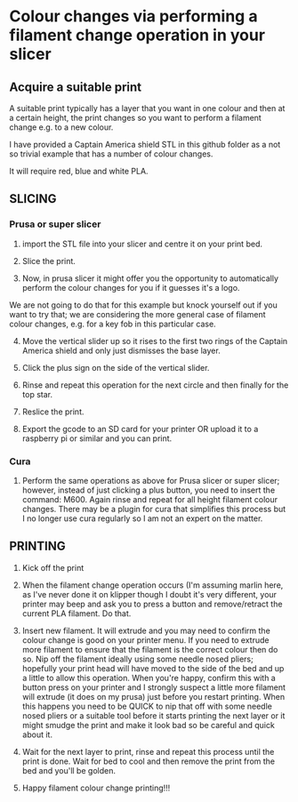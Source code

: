 # Colour changes via performing a filament change operation in your slicer

## Acquire a suitable print

A suitable print typically has a layer that you want in one colour and then at a certain height, the print changes so you want to perform a filament change e.g. to a new colour.

I have provided a Captain America shield STL in this github folder as a not so trivial example that has a number of colour changes.

It will require red, blue and white PLA.

## SLICING

### Prusa or super slicer

1) import the STL file into your slicer and centre it on your print bed.

2) Slice the print.

3) Now, in prusa slicer it might offer you the opportunity to automatically perform the colour changes for you if it guesses it's a logo.

We are not going to do that for this example but knock yourself out if you want to try that; we are considering the more general case of filament colour changes, e.g. for a key fob in this particular case.

4) Move the vertical slider up so it rises to the first two rings of the Captain America shield and only just dismisses the base layer.

5) Click the plus sign on the side of the vertical slider.

6) Rinse and repeat this operation for the next circle and then finally for the top star.

7) Reslice the print.

8) Export the gcode to an SD card for your printer OR upload it to a raspberry pi or similar and you can print.

### Cura

1) Perform the same operations as above for Prusa slicer or super slicer; however, instead of just clicking a plus button, you need to insert the command: M600.  Again rinse and repeat for all height filament colour changes.  There may be a plugin for cura that simplifies this process but I no longer use cura regularly so I am not an expert on the matter.

## PRINTING

1) Kick off the print

2) When the filament change operation occurs (I'm assuming marlin here, as I've never done it on klipper though I doubt it's very different, your printer may beep and ask you to press a button and remove/retract the current PLA filament.  Do that.

3) Insert new filament.  It will extrude and you may need to confirm the colour change is good on your printer menu.  If you need to extrude more filament to ensure that the filament is the correct colour then do so.  Nip off the filament ideally using some needle nosed pliers; hopefully your print head will have moved to the side of the bed and up a little to allow this operation.  When you're happy, confirm this with a button press on your printer and I strongly suspect a little more filament will extrude (it does on my prusa) just before you restart printing.  When this happens you need to be QUICK to nip that off with some needle nosed pliers or a suitable tool before it starts printing the next layer or it might smudge the print and make it look bad so be careful and quick about it.

4) Wait for the next layer to print, rinse and repeat this process until the print is done.  Wait for bed to cool and then remove the print from the bed and you'll be golden.

5) Happy filament colour change printing!!!
